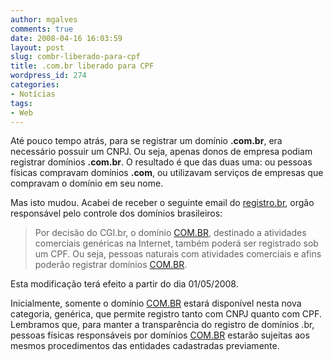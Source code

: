 ```yaml
---
author: mgalves
comments: true
date: 2008-04-16 16:03:59
layout: post
slug: combr-liberado-para-cpf
title: .com.br liberado para CPF
wordpress_id: 274
categories:
- Notícias
tags:
- Web
---
```


Até pouco tempo atrás, para se registrar um domínio **.com.br**, era necessário possuir um CNPJ. Ou seja, apenas donos de empresa podiam registrar domínios **.com.br**. O resultado é que das duas uma: ou pessoas físicas compravam domínios **.com**, ou utilizavam serviços de empresas que compravam o domínio em seu nome.

Mas isto mudou. Acabei de receber o seguinte email do [registro.br](http://registro.br), orgão responsável pelo controle dos domínios brasileiros:


> Por decisão do CGI.br, o domínio [COM.BR](http://com.br/), destinado a atividades comerciais genéricas na Internet, também poderá ser registrado sob um CPF. Ou seja, pessoas naturais com atividades comerciais e afins poderão registrar domínios [COM.BR](http://com.br/).

Esta modificação terá efeito a partir do dia 01/05/2008.

Inicialmente, somente o domínio [COM.BR](http://com.br/) estará disponível nesta nova categoria, genérica, que permite registro tanto com CNPJ quanto com CPF. Lembramos que, para manter a transparência do registro de domínios .br, pessoas físicas responsáveis por domínios [COM.BR](http://com.br/) estarão sujeitas aos mesmos procedimentos das entidades cadastradas previamente.

